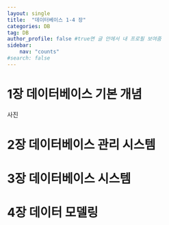 ```yaml
---
layout: single
title:  "데이터베이스 1-4 장"
categories: DB
tag: DB
author_profile: false #true면 글 안에서 내 프로필 보여줌
sidebar:
    nav: "counts"
#search: false
---
```


# 1장 데이터베이스 기본 개념

사진

# 2장 데이터베이스 관리 시스템

# 3장 데이터베이스 시스템

# 4장 데이터 모델링
